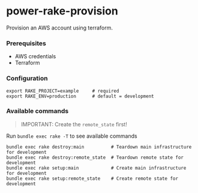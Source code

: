 # power-rake-provision
Provision an AWS account using terraform.


### Prerequisites 
- AWS credentials
- Terraform

### Configuration

```
export RAKE_PROJECT=example     # required
export RAKE_ENV=production      # default = development
```

### Available commands

> IMPORTANT: Create the `remote_state` first!

Run `bundle exec rake -T` to see available commands

```
bundle exec rake destroy:main          # Teardown main infrastructure for development
bundle exec rake destroy:remote_state  # Teardown remote state for development
bundle exec rake setup:main            # Create main infrastructure for development
bundle exec rake setup:remote_state    # Create remote state for development
```
